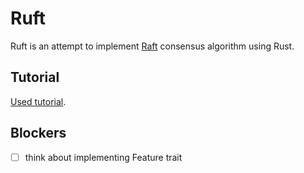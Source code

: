 # Ruft

Ruft is an attempt to implement [Raft](https://en.wikipedia.org/wiki/Raft_(algorithm)) consensus algorithm using Rust.

## Tutorial

[Used tutorial](https://eli.thegreenplace.net/2020/implementing-raft-part-0-introduction/).

## Blockers
* [ ] think about implementing Feature trait
